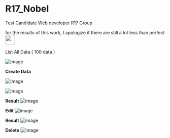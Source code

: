 # R17_Nobel
Test Candidate Web developer R17 Group

for the results of this work, I apologize if there are still a lot less than perfect 
<img src="https://github.com/AnriNobel/R17_Nobel/assets/38330633/0c964e58-024a-4f5a-bd2d-64fd5ccf6845" width="30" />


List All Data ( 100 data )

![image](https://github.com/AnriNobel/R17_Nobel/assets/38330633/e1ae384d-5289-46c8-9345-98dee7affb69)



**Create Data**

![image](https://github.com/AnriNobel/R17_Nobel/assets/38330633/5439ae99-607d-4205-855b-f70e4a808696)

![image](https://github.com/AnriNobel/R17_Nobel/assets/38330633/ea368623-9e86-4fcb-a33b-3f148928ad79)



**Result**
![image](https://github.com/AnriNobel/R17_Nobel/assets/38330633/e357cb1a-ef1d-44f0-9547-9285158b32be)




**Edit**
![image](https://github.com/AnriNobel/R17_Nobel/assets/38330633/a1bb0de0-21d3-4bc9-b555-f82bd5bdbf98)

**Result**
![image](https://github.com/AnriNobel/R17_Nobel/assets/38330633/0dbf30de-7cd8-4bc8-af5c-a0109024caea)


**Delete**
![image](https://github.com/AnriNobel/R17_Nobel/assets/38330633/966dc7d2-330a-458f-a461-322ed52f6188)










